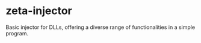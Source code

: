 # zeta-injector
Basic injector for DLLs, offering a diverse range of functionalities in a simple program.
